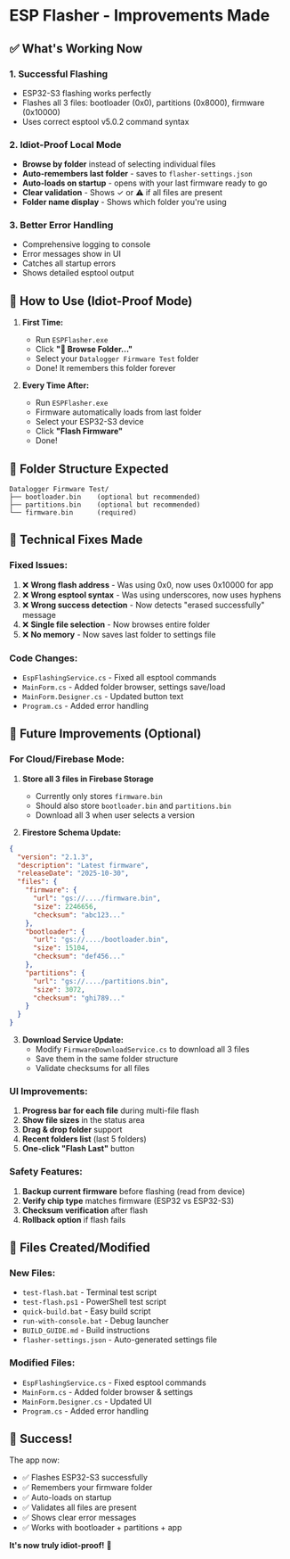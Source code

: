 # ESP Flasher - Improvements Made

## ✅ What's Working Now

### 1. **Successful Flashing** 
- ESP32-S3 flashing works perfectly
- Flashes all 3 files: bootloader (0x0), partitions (0x8000), firmware (0x10000)
- Uses correct esptool v5.0.2 command syntax

### 2. **Idiot-Proof Local Mode**
- **Browse by folder** instead of selecting individual files
- **Auto-remembers last folder** - saves to `flasher-settings.json`
- **Auto-loads on startup** - opens with your last firmware ready to go
- **Clear validation** - Shows ✓ or ⚠ if all files are present
- **Folder name display** - Shows which folder you're using

### 3. **Better Error Handling**
- Comprehensive logging to console
- Error messages show in UI
- Catches all startup errors
- Shows detailed esptool output

## 🎯 How to Use (Idiot-Proof Mode)

1. **First Time:**
   - Run `ESPFlasher.exe`
   - Click **"📁 Browse Folder..."**
   - Select your `Datalogger Firmware Test` folder
   - Done! It remembers this folder forever

2. **Every Time After:**
   - Run `ESPFlasher.exe`
   - Firmware automatically loads from last folder
   - Select your ESP32-S3 device
   - Click **"Flash Firmware"**
   - Done!

## 📁 Folder Structure Expected

```
Datalogger Firmware Test/
├── bootloader.bin    (optional but recommended)
├── partitions.bin    (optional but recommended)
└── firmware.bin      (required)
```

## 🔧 Technical Fixes Made

### Fixed Issues:
1. ❌ **Wrong flash address** - Was using 0x0, now uses 0x10000 for app
2. ❌ **Wrong esptool syntax** - Was using underscores, now uses hyphens
3. ❌ **Wrong success detection** - Now detects "erased successfully" message
4. ❌ **Single file selection** - Now browses entire folder
5. ❌ **No memory** - Now saves last folder to settings file

### Code Changes:
- `EspFlashingService.cs` - Fixed all esptool commands
- `MainForm.cs` - Added folder browser, settings save/load
- `MainForm.Designer.cs` - Updated button text
- `Program.cs` - Added error handling

## 🚀 Future Improvements (Optional)

### For Cloud/Firebase Mode:
1. **Store all 3 files in Firebase Storage**
   - Currently only stores `firmware.bin`
   - Should also store `bootloader.bin` and `partitions.bin`
   - Download all 3 when user selects a version

2. **Firestore Schema Update:**
```json
{
  "version": "2.1.3",
  "description": "Latest firmware",
  "releaseDate": "2025-10-30",
  "files": {
    "firmware": {
      "url": "gs://..../firmware.bin",
      "size": 2246656,
      "checksum": "abc123..."
    },
    "bootloader": {
      "url": "gs://..../bootloader.bin",
      "size": 15104,
      "checksum": "def456..."
    },
    "partitions": {
      "url": "gs://..../partitions.bin",
      "size": 3072,
      "checksum": "ghi789..."
    }
  }
}
```

3. **Download Service Update:**
   - Modify `FirmwareDownloadService.cs` to download all 3 files
   - Save them in the same folder structure
   - Validate checksums for all files

### UI Improvements:
1. **Progress bar for each file** during multi-file flash
2. **Show file sizes** in the status area
3. **Drag & drop folder** support
4. **Recent folders list** (last 5 folders)
5. **One-click "Flash Last"** button

### Safety Features:
1. **Backup current firmware** before flashing (read from device)
2. **Verify chip type** matches firmware (ESP32 vs ESP32-S3)
3. **Checksum verification** after flash
4. **Rollback option** if flash fails

## 📝 Files Created/Modified

### New Files:
- `test-flash.bat` - Terminal test script
- `test-flash.ps1` - PowerShell test script
- `quick-build.bat` - Easy build script
- `run-with-console.bat` - Debug launcher
- `BUILD_GUIDE.md` - Build instructions
- `flasher-settings.json` - Auto-generated settings file

### Modified Files:
- `EspFlashingService.cs` - Fixed esptool commands
- `MainForm.cs` - Added folder browser & settings
- `MainForm.Designer.cs` - Updated UI
- `Program.cs` - Added error handling

## 🎉 Success!

The app now:
- ✅ Flashes ESP32-S3 successfully
- ✅ Remembers your firmware folder
- ✅ Auto-loads on startup
- ✅ Validates all files are present
- ✅ Shows clear error messages
- ✅ Works with bootloader + partitions + app

**It's now truly idiot-proof!** 🚀
